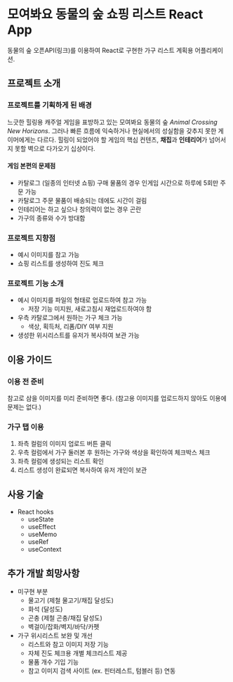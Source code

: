 # 모여봐요 동물의 숲 쇼핑 리스트 React App

동물의 숲 오픈API(링크)를 이용하여 React로 구현한 가구 리스트 계획용 어플리케이션. 

## 프로젝트 소개

### 프로젝트를 기획하게 된 배경
느긋한 힐링용 캐주얼 게임을 표방하고 있는 모여봐요 동물의 숲 *Animal Crossing New Horizons*. 그러나 빠른 흐름에 익숙하거나 현실에서의 성실함을 갖추지 못한 게이머에게는 다르다. 힐링이 되었어야 할 게임의 핵심 컨텐츠, **채집**과 **인테리어**가 넘어서지 못할 벽으로 다가오기 십상이다. 

#### 게임 본편의 문제점

+ 카탈로그 (일종의 인터넷 쇼핑) 구매 물품의 경우 인게임 시간으로 하루에 5회만 주문 가능
+ 카탈로그 주문 물품이 배송되는 데에도 시간이 걸림
+ 인테리어는 하고 싶으나 창의력이 없는 경우 곤란
+ 가구의 종류와 수가 방대함 

### 프로젝트 지향점
+ 예시 이미지를 참고 가능
+ 쇼핑 리스트를 생성하여 진도 체크

### 프로젝트 기능 소개
+ 예시 이미지를 파일의 형태로 업로드하여 참고 가능
    - 저장 기능 미지원, 새로고침시 재업로드하여야 함
+ 우측 카탈로그에서 원하는 가구 체크 가능
    - 색상, 획득처, 리폼/DIY 여부 지원
+ 생성한 위시리스트를 유저가 복사하여 보관 가능

## 이용 가이드
### 이용 전 준비
참고로 삼을 이미지를 미리 준비하면 좋다. (참고용 이미지를 업로드하지 않아도 이용에 문제는 없다.) 

### 가구 탭 이용
1. 좌측 컬럼의 이미지 업로드 버튼 클릭
2. 우측 컬럼에서 가구 둘러본 후 원하는 가구와 색상을 확인하여 체크박스 체크
3. 좌측 컬럼에 생성되는 리스트 확인 
4. 리스트 생성이 완료되면 복사하여 유저 개인이 보관 

## 사용 기술
+ React hooks
    - useState
    - useEffect
    - useMemo
    - useRef
    - useContext

## 추가 개발 희망사항 
+ 미구현 부분
    - 물고기 (제철 물고기/채집 달성도)
    - 화석 (달성도)
    - 곤충 (제철 곤충/채집 달성도)
    - 벽걸이/잡화/벽지/바닥/카펫
+ 가구 위시리스트 보완 및 개선
    - 리스트와 참고 이미지 저장 기능
    - 자체 진도 체크용 개별 체크리스트 제공
    - 물품 개수 기입 기능
    - 참고 이미지 검색 사이트 (ex. 핀터레스트, 텀블러 등) 연동
